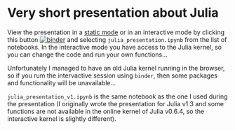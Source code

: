# Very short presentation about Julia

View the presentation in a [static mode](https://nbviewer.jupyter.org/github/mmider/mpi_about_julia/blob/master/julia_presentation.ipynb) or in an interactive mode by clicking this button [![binder](https://mybinder.org/badge_logo.svg)](https://mybinder.org/v2/gh/mmider/mpi_about_julia/master) and selecting `julia_presentation.ipynb` from the list of notebooks. In the interactive mode you have access to the Julia kernel, so you can change the code and run your own functions...

Unfortunately I managed to have an old Julia kernel running in the browser, so if you rum the intervactive session using `binder`, then some packages and functionality will be unavailable...

`julia_presentation_v1.ipynb` is the same notebook as the one I used during the presentation (I originally wrote the presentation for Julia v1.3 and some functions are not available in the online kernel of Julia v0.6.4, so the interactive kernel is slightly different).
